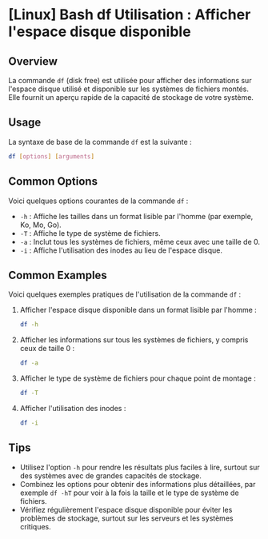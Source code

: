 # [Linux] Bash df Utilisation : Afficher l'espace disque disponible

## Overview
La commande `df` (disk free) est utilisée pour afficher des informations sur l'espace disque utilisé et disponible sur les systèmes de fichiers montés. Elle fournit un aperçu rapide de la capacité de stockage de votre système.

## Usage
La syntaxe de base de la commande `df` est la suivante :

```bash
df [options] [arguments]
```

## Common Options
Voici quelques options courantes de la commande `df` :

- `-h` : Affiche les tailles dans un format lisible par l'homme (par exemple, Ko, Mo, Go).
- `-T` : Affiche le type de système de fichiers.
- `-a` : Inclut tous les systèmes de fichiers, même ceux avec une taille de 0.
- `-i` : Affiche l'utilisation des inodes au lieu de l'espace disque.

## Common Examples
Voici quelques exemples pratiques de l'utilisation de la commande `df` :

1. Afficher l'espace disque disponible dans un format lisible par l'homme :

   ```bash
   df -h
   ```

2. Afficher les informations sur tous les systèmes de fichiers, y compris ceux de taille 0 :

   ```bash
   df -a
   ```

3. Afficher le type de système de fichiers pour chaque point de montage :

   ```bash
   df -T
   ```

4. Afficher l'utilisation des inodes :

   ```bash
   df -i
   ```

## Tips
- Utilisez l'option `-h` pour rendre les résultats plus faciles à lire, surtout sur des systèmes avec de grandes capacités de stockage.
- Combinez les options pour obtenir des informations plus détaillées, par exemple `df -hT` pour voir à la fois la taille et le type de système de fichiers.
- Vérifiez régulièrement l'espace disque disponible pour éviter les problèmes de stockage, surtout sur les serveurs et les systèmes critiques.